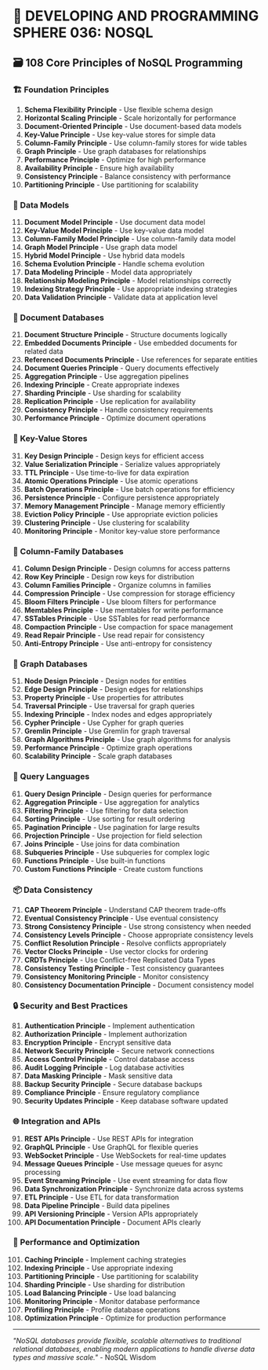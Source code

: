 # 🌟 DEVELOPING AND PROGRAMMING SPHERE 036: NOSQL

## 🗃️ 108 Core Principles of NoSQL Programming

### 🏗️ Foundation Principles

1. **Schema Flexibility Principle** - Use flexible schema design
2. **Horizontal Scaling Principle** - Scale horizontally for performance
3. **Document-Oriented Principle** - Use document-based data models
4. **Key-Value Principle** - Use key-value stores for simple data
5. **Column-Family Principle** - Use column-family stores for wide tables
6. **Graph Principle** - Use graph databases for relationships
7. **Performance Principle** - Optimize for high performance
8. **Availability Principle** - Ensure high availability
9. **Consistency Principle** - Balance consistency with performance
10. **Partitioning Principle** - Use partitioning for scalability

### 🎯 Data Models

11. **Document Model Principle** - Use document data model
12. **Key-Value Model Principle** - Use key-value data model
13. **Column-Family Model Principle** - Use column-family data model
14. **Graph Model Principle** - Use graph data model
15. **Hybrid Model Principle** - Use hybrid data models
16. **Schema Evolution Principle** - Handle schema evolution
17. **Data Modeling Principle** - Model data appropriately
18. **Relationship Modeling Principle** - Model relationships correctly
19. **Indexing Strategy Principle** - Use appropriate indexing strategies
20. **Data Validation Principle** - Validate data at application level

### 🧮 Document Databases

21. **Document Structure Principle** - Structure documents logically
22. **Embedded Documents Principle** - Use embedded documents for related data
23. **Referenced Documents Principle** - Use references for separate entities
24. **Document Queries Principle** - Query documents effectively
25. **Aggregation Principle** - Use aggregation pipelines
26. **Indexing Principle** - Create appropriate indexes
27. **Sharding Principle** - Use sharding for scalability
28. **Replication Principle** - Use replication for availability
29. **Consistency Principle** - Handle consistency requirements
30. **Performance Principle** - Optimize document operations

### 🎨 Key-Value Stores

31. **Key Design Principle** - Design keys for efficient access
32. **Value Serialization Principle** - Serialize values appropriately
33. **TTL Principle** - Use time-to-live for data expiration
34. **Atomic Operations Principle** - Use atomic operations
35. **Batch Operations Principle** - Use batch operations for efficiency
36. **Persistence Principle** - Configure persistence appropriately
37. **Memory Management Principle** - Manage memory efficiently
38. **Eviction Policy Principle** - Use appropriate eviction policies
39. **Clustering Principle** - Use clustering for scalability
40. **Monitoring Principle** - Monitor key-value store performance

### 🔧 Column-Family Databases

41. **Column Design Principle** - Design columns for access patterns
42. **Row Key Principle** - Design row keys for distribution
43. **Column Families Principle** - Organize columns in families
44. **Compression Principle** - Use compression for storage efficiency
45. **Bloom Filters Principle** - Use bloom filters for performance
46. **Memtables Principle** - Use memtables for write performance
47. **SSTables Principle** - Use SSTables for read performance
48. **Compaction Principle** - Use compaction for space management
49. **Read Repair Principle** - Use read repair for consistency
50. **Anti-Entropy Principle** - Use anti-entropy for consistency

### 🚀 Graph Databases

51. **Node Design Principle** - Design nodes for entities
52. **Edge Design Principle** - Design edges for relationships
53. **Property Principle** - Use properties for attributes
54. **Traversal Principle** - Use traversal for graph queries
55. **Indexing Principle** - Index nodes and edges appropriately
56. **Cypher Principle** - Use Cypher for graph queries
57. **Gremlin Principle** - Use Gremlin for graph traversal
58. **Graph Algorithms Principle** - Use graph algorithms for analysis
59. **Performance Principle** - Optimize graph operations
60. **Scalability Principle** - Scale graph databases

### 🧪 Query Languages

61. **Query Design Principle** - Design queries for performance
62. **Aggregation Principle** - Use aggregation for analytics
63. **Filtering Principle** - Use filtering for data selection
64. **Sorting Principle** - Use sorting for result ordering
65. **Pagination Principle** - Use pagination for large results
66. **Projection Principle** - Use projection for field selection
67. **Joins Principle** - Use joins for data combination
68. **Subqueries Principle** - Use subqueries for complex logic
69. **Functions Principle** - Use built-in functions
70. **Custom Functions Principle** - Create custom functions

### 📦 Data Consistency

71. **CAP Theorem Principle** - Understand CAP theorem trade-offs
72. **Eventual Consistency Principle** - Use eventual consistency
73. **Strong Consistency Principle** - Use strong consistency when needed
74. **Consistency Levels Principle** - Choose appropriate consistency levels
75. **Conflict Resolution Principle** - Resolve conflicts appropriately
76. **Vector Clocks Principle** - Use vector clocks for ordering
77. **CRDTs Principle** - Use Conflict-free Replicated Data Types
78. **Consistency Testing Principle** - Test consistency guarantees
79. **Consistency Monitoring Principle** - Monitor consistency
80. **Consistency Documentation Principle** - Document consistency model

### 🔒 Security and Best Practices

81. **Authentication Principle** - Implement authentication
82. **Authorization Principle** - Implement authorization
83. **Encryption Principle** - Encrypt sensitive data
84. **Network Security Principle** - Secure network connections
85. **Access Control Principle** - Control database access
86. **Audit Logging Principle** - Log database activities
87. **Data Masking Principle** - Mask sensitive data
88. **Backup Security Principle** - Secure database backups
89. **Compliance Principle** - Ensure regulatory compliance
90. **Security Updates Principle** - Keep database software updated

### 🌐 Integration and APIs

91. **REST APIs Principle** - Use REST APIs for integration
92. **GraphQL Principle** - Use GraphQL for flexible queries
93. **WebSocket Principle** - Use WebSockets for real-time updates
94. **Message Queues Principle** - Use message queues for async processing
95. **Event Streaming Principle** - Use event streaming for data flow
96. **Data Synchronization Principle** - Synchronize data across systems
97. **ETL Principle** - Use ETL for data transformation
98. **Data Pipeline Principle** - Build data pipelines
99. **API Versioning Principle** - Version APIs appropriately
100. **API Documentation Principle** - Document APIs clearly

### 🚀 Performance and Optimization

101. **Caching Principle** - Implement caching strategies
102. **Indexing Principle** - Use appropriate indexing
103. **Partitioning Principle** - Use partitioning for scalability
104. **Sharding Principle** - Use sharding for distribution
105. **Load Balancing Principle** - Use load balancing
106. **Monitoring Principle** - Monitor database performance
107. **Profiling Principle** - Profile database operations
108. **Optimization Principle** - Optimize for production performance

---

*"NoSQL databases provide flexible, scalable alternatives to traditional relational databases, enabling modern applications to handle diverse data types and massive scale."* - NoSQL Wisdom


